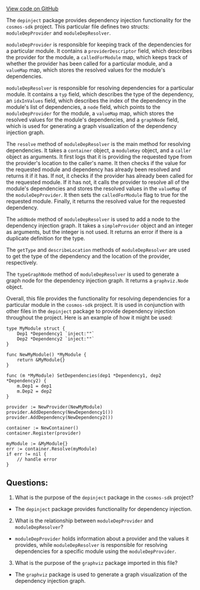 [View code on GitHub](https://github.com/cosmos/cosmos-sdk/blob/main/depinject/module_dep.go)

The `depinject` package provides dependency injection functionality for the `cosmos-sdk` project. This particular file defines two structs: `moduleDepProvider` and `moduleDepResolver`. 

`moduleDepProvider` is responsible for keeping track of the dependencies for a particular module. It contains a `providerDescriptor` field, which describes the provider for the module, a `calledForModule` map, which keeps track of whether the provider has been called for a particular module, and a `valueMap` map, which stores the resolved values for the module's dependencies.

`moduleDepResolver` is responsible for resolving dependencies for a particular module. It contains a `typ` field, which describes the type of the dependency, an `idxInValues` field, which describes the index of the dependency in the module's list of dependencies, a `node` field, which points to the `moduleDepProvider` for the module, a `valueMap` map, which stores the resolved values for the module's dependencies, and a `graphNode` field, which is used for generating a graph visualization of the dependency injection graph.

The `resolve` method of `moduleDepResolver` is the main method for resolving dependencies. It takes a `container` object, a `moduleKey` object, and a `caller` object as arguments. It first logs that it is providing the requested type from the provider's location to the caller's name. It then checks if the value for the requested module and dependency has already been resolved and returns it if it has. If not, it checks if the provider has already been called for the requested module. If it has not, it calls the provider to resolve all of the module's dependencies and stores the resolved values in the `valueMap` of the `moduleDepProvider`. It then sets the `calledForModule` flag to true for the requested module. Finally, it returns the resolved value for the requested dependency.

The `addNode` method of `moduleDepResolver` is used to add a node to the dependency injection graph. It takes a `simpleProvider` object and an integer as arguments, but the integer is not used. It returns an error if there is a duplicate definition for the type.

The `getType` and `describeLocation` methods of `moduleDepResolver` are used to get the type of the dependency and the location of the provider, respectively.

The `typeGraphNode` method of `moduleDepResolver` is used to generate a graph node for the dependency injection graph. It returns a `graphviz.Node` object.

Overall, this file provides the functionality for resolving dependencies for a particular module in the `cosmos-sdk` project. It is used in conjunction with other files in the `depinject` package to provide dependency injection throughout the project. Here is an example of how it might be used:

```
type MyModule struct {
    Dep1 *Dependency1 `inject:""`
    Dep2 *Dependency2 `inject:""`
}

func NewMyModule() *MyModule {
    return &MyModule{}
}

func (m *MyModule) SetDependencies(dep1 *Dependency1, dep2 *Dependency2) {
    m.Dep1 = dep1
    m.Dep2 = dep2
}

provider := NewProvider(NewMyModule)
provider.AddDependency(NewDependency1())
provider.AddDependency(NewDependency2())

container := NewContainer()
container.Register(provider)

myModule := &MyModule{}
err := container.Resolve(myModule)
if err != nil {
    // handle error
}
```
## Questions: 
 1. What is the purpose of the `depinject` package in the `cosmos-sdk` project?
- The `depinject` package provides functionality for dependency injection.
2. What is the relationship between `moduleDepProvider` and `moduleDepResolver`?
- `moduleDepProvider` holds information about a provider and the values it provides, while `moduleDepResolver` is responsible for resolving dependencies for a specific module using the `moduleDepProvider`.
3. What is the purpose of the `graphviz` package imported in this file?
- The `graphviz` package is used to generate a graph visualization of the dependency injection graph.
